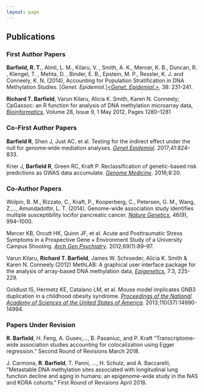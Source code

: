 ```yaml
---
layout: page
---
```

<h2> Publications
<h3 id="FirstPapers">First Author Papers</h3>

**Barfield, R. T.**, Almli, L. M., Kilaru, V. , Smith, A. K., Mercer, K. B., Duncan, R. , Klengel, T. , Mehta, D. , Binder, E. B., Epstein, M. P., Ressler, K. J. and Conneely, K. N. (2014), Accounting for Population Stratification in DNA Methylation Studies. [*Genet. Epidemiol.*]<a href="https://doi.org/10.1002/gepi.21789"><*Genet. Epidemiol.*></a>, 38: 231-241.

**Richard T. Barfield**, Varun Kilaru, Alicia K. Smith, Karen N. Conneely; CpGassoc: an R function for analysis of DNA methylation microarray data, [*Bioinformatics*](https://academic.oup.com/bioinformatics/article/28/9/1280/312316), Volume 28, Issue 9, 1 May 2012, Pages 1280–1281

<h3 id="CoFirstPapers">Co-First Author Papers</h3>

**Barfield R**, Shen J, Just AC, et al. Testing for the indirect effect under the null for genome‐wide mediation analyses. [*Genet Epidemiol*](https://doi.org/10.1002/gepi.22084). 2017;41:824–833.

Krier J, **Barfield R**, Green RC, Kraft P. Reclassification of genetic-based risk predictions as GWAS data accumulate. [*Genome Medicine*](http://doi.org/10.1186/s13073-016-0272-5). 2016;8:20.


<h3 id="Co-Papers">Co-Author Papers</h3>

Wolpin, B. M., Rizzato, C., Kraft, P., Kooperberg, C., Petersen, G. M., Wang, Z.,.., Amundadottir, L. T. (2014). Genome-wide association study identifies multiple susceptibility locifor pancreatic cancer. [*Nature Genetics*](http://doi.org/10.1038/ng.3052), 46(9), 994–1000.      

Mercer KB, Orcutt HK, Quinn JF, et al. Acute and Posttraumatic Stress Symptoms in a Prospective Gene × Environment Study of a University Campus Shooting. [*Arch Gen Psychiatry*](https://jamanetwork.com/journals/jamapsychiatry/fullarticle/1107439). 2012;69(1):89–97.

Varun Kilaru, **Richard T. Barfield**, James W. Schroeder, Alicia K. Smith & Karen N. Conneely (2012) MethLAB: A graphical user interface package for the analysis of array-based DNA methylation data, [*Epigenetics*](https://doi.org/10.4161/epi.7.3.19284), 7:3, 225-229.

Goldlust IS, Hermetz KE, Catalano LM, et al. Mouse model implicates GNB3 duplication in a childhood obesity syndrome. [*Proceedings of the National Academy of Sciences of the United States of America*](http://doi.org/10.1073/pnas.1305999110). 2013;110(37):14990-14994.

<h3 id="Co-Papers">Papers Under Revision</h3>

**R. Barfield**, H. Feng, A. Gusev,…, B. Pasaniuc, and P. Kraft “Transcriptome-wide association studies accounting for colocalization using Egger regression.”  Second Round of Revisions March 2018.  

J. Carmona, **R. Barfield**, T. Panni, ..., H. Schulz, and A. Baccarelli, “Metastable DNA methylation sites associated with longitudinal lung function decline and aging in humans: an epigenome-wide study in the NAS and KORA cohorts.” First Round of Revisions April 2018.  

